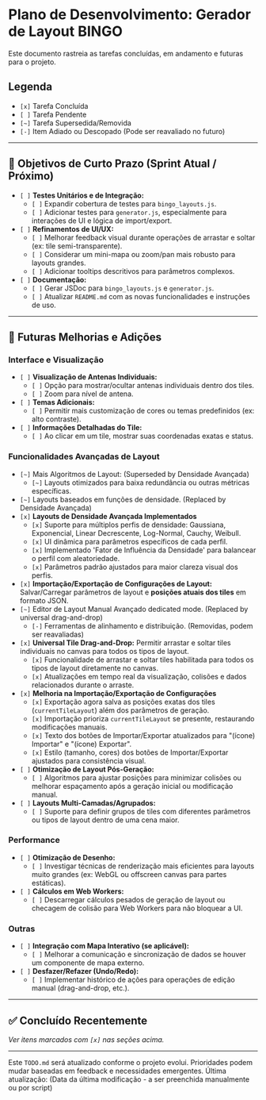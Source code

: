 # Plano de Desenvolvimento: Gerador de Layout BINGO

Este documento rastreia as tarefas concluídas, em andamento e futuras para o projeto.

## Legenda
- `[x]` Tarefa Concluída
- `[ ]` Tarefa Pendente
- `[~]` Tarefa Supersedida/Removida
- `[-]` Item Adiado ou Descopado (Pode ser reavaliado no futuro)

---

## 🎯 Objetivos de Curto Prazo (Sprint Atual / Próximo)

- `[ ]` **Testes Unitários e de Integração:**
    - `[ ]` Expandir cobertura de testes para `bingo_layouts.js`.
    - `[ ]` Adicionar testes para `generator.js`, especialmente para interações de UI e lógica de import/export.
- `[ ]` **Refinamentos de UI/UX:**
    - `[ ]` Melhorar feedback visual durante operações de arrastar e soltar (ex: tile semi-transparente).
    - `[ ]` Considerar um mini-mapa ou zoom/pan mais robusto para layouts grandes.
    - `[ ]` Adicionar tooltips descritivos para parâmetros complexos.
- `[ ]` **Documentação:**
    - `[ ]` Gerar JSDoc para `bingo_layouts.js` e `generator.js`.
    - `[ ]` Atualizar `README.md` com as novas funcionalidades e instruções de uso.

---

## 🔮 Futuras Melhorias e Adições

### Interface e Visualização
- `[ ]` **Visualização de Antenas Individuais:**
    - `[ ]` Opção para mostrar/ocultar antenas individuais dentro dos tiles.
    - `[ ]` Zoom para nível de antena.
- `[ ]` **Temas Adicionais:**
    - `[ ]` Permitir mais customização de cores ou temas predefinidos (ex: alto contraste).
- `[ ]` **Informações Detalhadas do Tile:**
    - `[ ]` Ao clicar em um tile, mostrar suas coordenadas exatas e status.

### Funcionalidades Avançadas de Layout
- `[~]` Mais Algoritmos de Layout: (Superseded by Densidade Avançada)
    - `[~]` Layouts otimizados para baixa redundância ou outras métricas específicas.
- `[~]` Layouts baseados em funções de densidade. (Replaced by Densidade Avançada)
- `[x]` **Layouts de Densidade Avançada Implementados**
    - `[x]` Suporte para múltiplos perfis de densidade: Gaussiana, Exponencial, Linear Decrescente, Log-Normal, Cauchy, Weibull.
    - `[x]` UI dinâmica para parâmetros específicos de cada perfil.
    - `[x]` Implementado 'Fator de Influência da Densidade' para balancear o perfil com aleatoriedade.
    - `[x]` Parâmetros padrão ajustados para maior clareza visual dos perfis.
- `[x]` **Importação/Exportação de Configurações de Layout:** Salvar/Carregar parâmetros de layout e **posições atuais dos tiles** em formato JSON.
- `[~]` Editor de Layout Manual Avançado dedicated mode. (Replaced by universal drag-and-drop)
    - `[-]` Ferramentas de alinhamento e distribuição. (Removidas, podem ser reavaliadas)
- `[x]` **Universal Tile Drag-and-Drop:** Permitir arrastar e soltar tiles individuais no canvas para todos os tipos de layout.
    - `[x]` Funcionalidade de arrastar e soltar tiles habilitada para todos os tipos de layout diretamente no canvas.
    - `[x]` Atualizações em tempo real da visualização, colisões e dados relacionados durante o arraste.
- `[x]` **Melhoria na Importação/Exportação de Configurações**
    - `[x]` Exportação agora salva as posições exatas dos tiles (`currentTileLayout`) além dos parâmetros de geração.
    - `[x]` Importação prioriza `currentTileLayout` se presente, restaurando modificações manuais.
    - `[x]` Texto dos botões de Importar/Exportar atualizados para "(ícone) Importar" e "(ícone) Exportar".
    - `[x]` Estilo (tamanho, cores) dos botões de Importar/Exportar ajustados para consistência visual.
- `[ ]` **Otimização de Layout Pós-Geração:**
    - `[ ]` Algoritmos para ajustar posições para minimizar colisões ou melhorar espaçamento após a geração inicial ou modificação manual.
- `[ ]` **Layouts Multi-Camadas/Agrupados:**
    - `[ ]` Suporte para definir grupos de tiles com diferentes parâmetros ou tipos de layout dentro de uma cena maior.

### Performance
- `[ ]` **Otimização de Desenho:**
    - `[ ]` Investigar técnicas de renderização mais eficientes para layouts muito grandes (ex: WebGL ou offscreen canvas para partes estáticas).
- `[ ]` **Cálculos em Web Workers:**
    - `[ ]` Descarregar cálculos pesados de geração de layout ou checagem de colisão para Web Workers para não bloquear a UI.

### Outras
- `[ ]` **Integração com Mapa Interativo (se aplicável):**
    - `[ ]` Melhorar a comunicação e sincronização de dados se houver um componente de mapa externo.
- `[ ]` **Desfazer/Refazer (Undo/Redo):**
    - `[ ]` Implementar histórico de ações para operações de edição manual (drag-and-drop, etc.).

---

## ✅ Concluído Recentemente
*Ver itens marcados com `[x]` nas seções acima.*

---

Este `TODO.md` será atualizado conforme o projeto evolui.
Prioridades podem mudar baseadas em feedback e necessidades emergentes.
Última atualização: (Data da última modificação - a ser preenchida manualmente ou por script)
